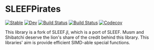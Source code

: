 # SLEEFPirates

[![Stable](https://img.shields.io/badge/docs-stable-blue.svg)](https://chriselrod.github.io/SLEEFPirates.jl/stable)
[![Dev](https://img.shields.io/badge/docs-dev-blue.svg)](https://chriselrod.github.io/SLEEFPirates.jl/dev)
[![Build Status](https://travis-ci.com/chriselrod/SLEEFPirates.jl.svg?branch=master)](https://travis-ci.com/chriselrod/SLEEFPirates.jl)
[![Build Status](https://ci.appveyor.com/api/projects/status/github/chriselrod/SLEEFPirates.jl?svg=true)](https://ci.appveyor.com/project/chriselrod/SLEEFPirates-jl)
[![Codecov](https://codecov.io/gh/chriselrod/SLEEFPirates.jl/branch/master/graph/badge.svg)](https://codecov.io/gh/chriselrod/SLEEFPirates.jl)


This library is a fork of SLEEF.jl, which is a port of SLEEF. Musm and Shibatchi deserve the lion's share of the credit behind this library.
This libraries' aim is provide efficient SIMD-able special functions.


